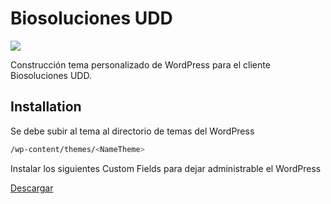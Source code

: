 # Biosoluciones UDD

<img src="https://biosoluciones.cl/wp-content/uploads/2021/06/logo-white-300x65.png"/>

Construcción tema personalizado de WordPress para el cliente Biosoluciones UDD.

## Installation

Se debe subir al tema al directorio de temas del WordPress

```bash
/wp-content/themes/<NameTheme>
```

Instalar los siguientes Custom Fields para dejar administrable el WordPress

[Descargar](https://choosealicense.com/licenses/mit/)
